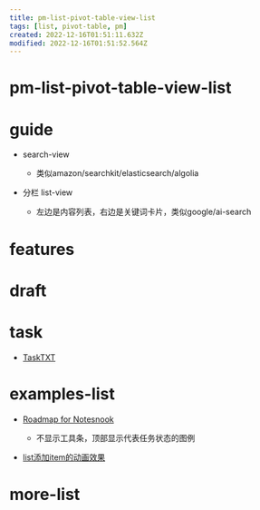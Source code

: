 ```yaml
---
title: pm-list-pivot-table-view-list
tags: [list, pivot-table, pm]
created: 2022-12-16T01:51:11.632Z
modified: 2022-12-16T01:51:52.564Z
---
```


# pm-list-pivot-table-view-list

# guide
- search-view
  - 类似amazon/searchkit/elasticsearch/algolia

- 分栏 list-view
  - 左边是内容列表，右边是关键词卡片，类似google/ai-search
# features

# draft

# task
- [TaskTXT](https://tasktxt.com/)
# examples-list
- [Roadmap for Notesnook](https://notesnook.com/roadmap/)
  - 不显示工具条，顶部显示代表任务状态的图例

- [list添加item的动画效果](https://twitter.com/dillionverma/status/1735630932655378544)
# more-list
